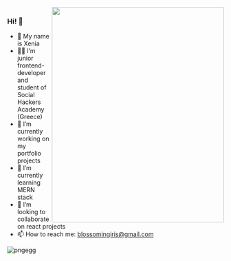 <img src="https://user-images.githubusercontent.com/102720711/188442277-82a1b413-025d-424c-a59a-64f942319c66.jpg" width="400" height="500" align="right" /> 

### Hi! :vulcan_salute:

-  :star2: My name is Xenia
- :woman_technologist: I’m junior frontend-developer and student of Social Hackers Academy (Greece)
- 🔭 I’m currently working on my portfolio projects
- 🌱 I’m currently learning MERN stack
- 👯 I’m looking to collaborate on react projects
- 📫 How to reach me: blossomingiris@gmail.com


![pngegg](https://user-images.githubusercontent.com/102720711/188443436-6b046162-ba08-4572-8465-4e4f0ec521bb.png)
